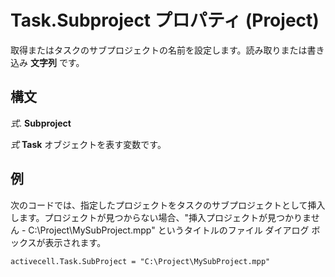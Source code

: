 
# Task.Subproject プロパティ (Project)

取得またはタスクのサブプロジェクトの名前を設定します。読み取りまたは書き込み **文字列** です。


## 構文

 _式_. **Subproject**

 _式_ **Task** オブジェクトを表す変数です。


## 例

次のコードでは、指定したプロジェクトをタスクのサブプロジェクトとして挿入します。プロジェクトが見つからない場合、"挿入プロジェクトが見つかりません - C:\Project\MySubProject.mpp" というタイトルのファイル ダイアログ ボックスが表示されます。


```
activecell.Task.SubProject = "C:\Project\MySubProject.mpp"
```

